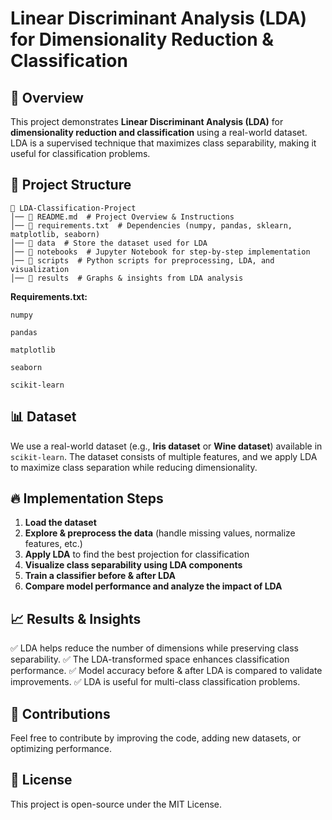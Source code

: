 # Linear Discriminant Analysis (LDA) for Dimensionality Reduction & Classification

## 📌 Overview
This project demonstrates **Linear Discriminant Analysis (LDA)** for **dimensionality reduction and classification** using a real-world dataset. LDA is a supervised technique that maximizes class separability, making it useful for classification problems.

## 💒 Project Structure
```
💒 LDA-Classification-Project
│── 🐝 README.md  # Project Overview & Instructions
│── 🐝 requirements.txt  # Dependencies (numpy, pandas, sklearn, matplotlib, seaborn)
│── 🐝 data  # Store the dataset used for LDA
│── 🐝 notebooks  # Jupyter Notebook for step-by-step implementation
│── 🐝 scripts  # Python scripts for preprocessing, LDA, and visualization
│── 🐝 results  # Graphs & insights from LDA analysis
```


**Requirements.txt:**
```
numpy

pandas

matplotlib

seaborn

scikit-learn
```

## 📊 Dataset
We use a real-world dataset (e.g., **Iris dataset** or **Wine dataset**) available in `scikit-learn`. The dataset consists of multiple features, and we apply LDA to maximize class separation while reducing dimensionality.

## 🔥 Implementation Steps
1. **Load the dataset**
2. **Explore & preprocess the data** (handle missing values, normalize features, etc.)
3. **Apply LDA** to find the best projection for classification
4. **Visualize class separability using LDA components**
5. **Train a classifier before & after LDA**
6. **Compare model performance and analyze the impact of LDA**

## 📈 Results & Insights
✅ LDA helps reduce the number of dimensions while preserving class separability.
✅ The LDA-transformed space enhances classification performance.
✅ Model accuracy before & after LDA is compared to validate improvements.
✅ LDA is useful for multi-class classification problems.

## 🤝 Contributions
Feel free to contribute by improving the code, adding new datasets, or optimizing performance.

## 🐝 License
This project is open-source under the MIT License.

